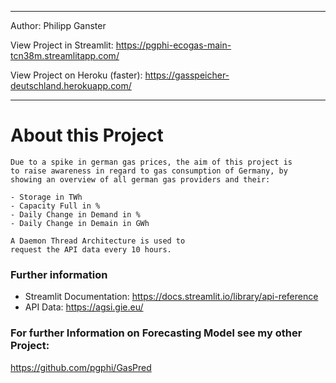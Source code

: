 ___

Author: Philipp Ganster

View Project in Streamlit: https://pgphi-ecogas-main-tcn38m.streamlitapp.com/

View Project on Heroku (faster): https://gasspeicher-deutschland.herokuapp.com/

___

# About this Project

    Due to a spike in german gas prices, the aim of this project is
    to raise awareness in regard to gas consumption of Germany, by 
    showing an overview of all german gas providers and their:
    
    - Storage in TWh
    - Capacity Full in %
    - Daily Change in Demand in %
    - Daily Change in Demain in GWh

    A Daemon Thread Architecture is used to 
    request the API data every 10 hours.

    


### Further information

- Streamlit Documentation: https://docs.streamlit.io/library/api-reference
- API Data: https://agsi.gie.eu/

### For further Information on Forecasting Model see my other Project:
https://github.com/pgphi/GasPred


